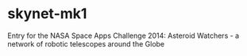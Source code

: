 skynet-mk1
==========

Entry for the NASA Space Apps Challenge 2014: Asteroid Watchers - a network of robotic telescopes around the Globe
